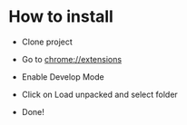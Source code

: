 # How to install
- Clone project
- Go to [chrome://extensions](chrome://extensions)
- Enable Develop Mode
- Click on Load unpacked and select folder

- Done!


